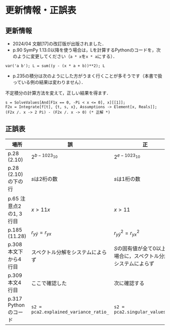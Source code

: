 # 更新情報・正誤表

## 更新情報

- 2024/04 文献[17]の改訂版が出版されました．
- p.90 SymPy 1.13.0以降を使う場合は，Lを計算するPythonのコードを，次のように変更してください（`a * x`を`x * a`にする）．

```
var('a b'); L = sum((y - (x * a + b))**2); L
```

- p.235の積分は次のようにした方がうまく行くことが多そうです（本書で扱っている例の結果は変わりません）．

不定積分の計算方法を変えて，正しい結果を得ます．

```
s = SolveValues[And[F1x == 0, -Pi < x <= 0], x][[1]];
F2x = Integrate[f[t], {t, s, x}, Assumptions -> Element[x, Reals]];
(F2x /. x -> 2 Pi) - (F2x /. x -> 0) (* 正解 *)
```

## 正誤表

場所|誤|正
--|--|--
p.28 (2.10)|$2^{b-1023_{10}}$|$2^{e-1023_{10}}$
p.28 (2.10)の下の行|$s$は2桁の数|$s$は1桁の数
p.65 注意点2の1, 3行目|$x \gt 11x$|$x \gt 11$
p.185 (11.28)|$r_{y\hat y}=r_{yx}$|$r_{y\hat y}^2=r_{yx}^2$
p.308 本文下から4行目|スペクトル分解をシステムによらず|$S$の固有値が全て0以上の場合に，スペクトル分解をシステムによらず
p.309 本文4行目|ここで確認した|次に確認する
p.317 Pythonのコード|`s2 = pca2.explained_variance_ratio_`|`s2 = pca2.singular_values_**2`
